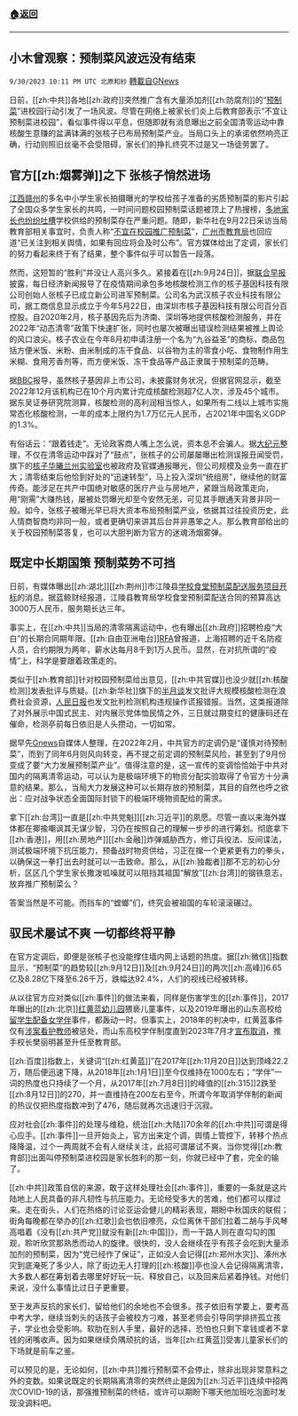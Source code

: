 ###  [:house:返回](README.md)
---


## 小木曾观察：预制菜风波远没有结束
`9/30/2023 10:11 PM UTC 北原和紗` [轉載自GNews](https://gnews.org/articles/1755153)

日前，[[zh:中共]]各地[[zh:政府]]突然推广含有大量添加剂[[zh:防腐剂]]的“[预制菜](https://www.rfa.org/mandarin/yataibaodao/huanjing/gt1-09192023010856.html)”进校园行动引发了一场风波。尽管在网络上被家长们炎上后教育部表示“不宜让预制菜进校园”，看似事件得以平息，但随即就有消息曝出之前全国清零运动中靠核酸生意赚的盆满钵满的张核子已布局预制菜产业。当局口头上的承诺依然响亮正确，行动则照旧丝毫不会受阻碍，家长们的挣扎终究不过是又一场徒劳罢了。

## 官方[[zh:烟雾弹]]之下 张核子悄然进场

[江西赣州](https://www.toutiao.com/article/7275583743350309416/?wid=1695969409994)的多名中小学生家长拍摄曝光的学校给孩子准备的劣质预制菜的影片引起了全国众多学生家长的共鸣，一时间问题校园预制菜话题被顶上了热搜榜，[多地家长也纷纷吐槽](https://www.sohu.com/a/721569801_121286085)学校供给的预制菜存在严重问题。随即，新华社在9月22日采访当局教育部相关事宜时，负责人称“[不宜在校园推广预制菜](https://www.nbd.com.cn/articles/2023-09-22/3032365.html)”，[广州市教育局](https://www.epochtimes.com/gb/23/9/23/n14079696.htm)也回应道“已关注到相关舆情，如果有回应将会及时公布”。官方媒体给出了定调，家长们的努力看起来终于有了结果，整个事件似乎可以暂告一段落。

然而，这短暂的“胜利”并没让人高兴多久。紧接着在[[zh:9月24日]]，据[联合早报](https://www.zaobao.com.sg/realtime/china/story20230924-1436434)披露，每日经济新闻报导了在疫情期间承包多地核酸检测工作的核子基因科技有限公司创始人张核子已成立新公司进军预制菜。公司名为武汉核子农业科技有限公司，据工商信息显示成立于今年5月22日，由深圳市核子基因科技有限公司百分百控股。自2020年2月，核子基因先后为济南、深圳等地提供核酸检测服务，并在2022年“动态清零”政策下快速扩张，同时也屡次被曝出错误检测结果被推上舆论的风口浪尖。核子农业在今年8月初申请注册一个名为“九谷益圣”的商标，商品包括方便米饭、米粉、由米制成的冻干食品、以谷物为主的零食小吃、食物制作用生米糊、食用芳香剂等，而方便米饭、冻干食品等产品正隶属于预制菜的范畴。

据[BBC](https://www.bbc.com/zhongwen/simp/chinese-news-63833103)报导，虽然核子基因非上市公司，未披露财务状况，但据官网显示，截至2022年12月该机构已在10个月内累计完成核酸检测超7亿人次，涉及45个城市。据东吴证券研究院测算，核酸检测的高利润相当惊人，如果所有二线以上城市实施常态化核酸检测，一年的成本上限约为1.7万亿元人民币，占2021年中国名义GDP的1.3%。

有俗话云：“跟着钱走”。无论政客商人嘴上怎么说，资本总不会骗人。据[大纪元](https://www.epochtimes.com/gb/23/9/23/n14079950.htm)整理，不仅在清零运动中踩对了“鼓点”，张核子的公司屡屡曝出检测误报丑闻受罚，旗下的[核子华曦兰州实验室](https://finance.sina.cn/2022-11-27/detail-imqmmthc6203642.d.html)也被政府及官媒通报曝光，但公司规模及业务一直在扩大；清零结束后他恰到好处的“迅速转型”，马上投入深圳“统组房”，继续他的财富传奇。能涉足在共产中国绝对敏感的医疗产业与房地产，紧跟当局政策走向，用“刚需”大赚热钱，屡被处罚曝光却至今安然无恙，可见其手眼通天背景非同一般。如今，张核子被曝光早已将大资本布局预制菜产业，依据其过往投资历史，此人情商智商均非同一般，或者更确切来讲其后台并非愚笨之人。那么教育部给出的关于校园预制菜答复，也可以大胆判断为官方的迷魂汤烟雾弹。

## 既定中长期国策 预制菜势不可挡

日前，有媒体曝出[[zh:湖北]][[zh:荆州]]市江陵县[学校食堂预制菜配送服务项目开标](https://zhuanlan.zhihu.com/p/658199109)的消息。据蓝鲸财经报道，江陵县教育局学校食堂预制菜配送合同的预算高达3000万人民币，服务期长达三年。

事实上，在[[zh:中共]]当局的清零隔离运动中，也有曝出[[zh:政府]]招聘检疫“大白”的长期合同期年限。[[zh:自由亚洲电台]][RFA](https://www.rfa.org/mandarin/yataibaodao/huanjing/gt-10142022023255.html)曾报道，上海招聘的近千名防疫人员，合约期限为两年，薪水达每月8千到1万人民币。显然，在对抗所谓的“疫情”上，科学是要跟着政策走的。

类似于[[zh:教育部]]针对校园预制菜给出意见，[[zh:中共官媒]]也没少就[[zh:核酸检测]]发表批评与质疑。[[zh:新华社]]旗下的[半月谈](http://m.banyuetan.org/jrt/detail/20220329/1000200033134991648556830809798561_1.html)发文批评大规模核酸检测在浪费社会资源，[人民日报](https://www.chinatimes.com/realtimenews/20221129004689-260409?chdtv)也发文批判检测机构违规操作谎报错报。当然，这类报道除了对外展示中国式民主、对内展示党体恤民情之外，三日就过期变红的健康码还在催命，检测亭前每日依旧是人头攒动，一切如常。

据早先[Gnews](https://gnews.org/m/513133)自媒体人整理，在2022年2月，中共官方的定调仍是“谨慎对待预制菜”，而到了同年6月则风向转变，再不提之前定调的预制菜风险，甚至到了9月份变成了要“大力发展预制菜产业”。值得注意的是，这一宣传的变调恰恰始于中共对国内的隔离清零运动，可以认为是极端环境下的物资分配实验取得了令官方十分满意的结果。那么，当局大力发展这种可以长期存放的预制菜，其目的自然也呼之欲出：应对战争状态全面国际封锁下的极端环境物资配给的需求。

拿下[[zh:台湾]]一直是[[zh:中共党魁]][[zh:习近平]]的夙愿。尽管一直以来海外媒体都在揶揄嘲讽其无谋少智，习仍在按照自己的理解一步步的进行筹划。彻底拿下[[zh:香港]]，用[[zh:房地产]][[zh:金融]]炸弹威胁西方，修订兵役法、反间谍法，测试极端环境下抗压能力，预备战时物资供给，习正在撺一个更紧更有力的拳头，以确保这一拳打出去时就可以一击致命。那么，从[[zh:独裁者]]那不忘的初心分析，区区几个学生家长撒泼呱噪就可以阻挡其祖国“解放”[[zh:台湾]]的钢铁意志，放弃推广预制菜么？

答案当然是不可能。而挡车的“螳螂”们，终究会被祖国的车轮滚滚碾过。

## 驭民术屡试不爽 一切都终将平静

在官方定调后，即便是张核子也没能撑住墙内网上话题的热度。据[[zh:微信]]指数显示，“预制菜”的趋势较[[zh:9月12日]]及[[zh:9月24日]]的两次[[zh:高峰]]6.65亿及8.28亿下降至6.26千万，跌幅达92.4%，人们的视线已经被转移。

从以往官方应对类似[[zh:事件]]的做法来看，同样是伤害学生的[[zh:事件]]，2017年曝出的[[zh:北京]][红黄蓝幼儿园](https://www.voachinese.com/a/news-beijing-police-concludes-investigation-of-abuse-in-kindergarten-20171129/4141758.html)猥亵儿童事件，以及2019年曝出的山东高校给[留学生配备女学伴](https://www.secretchina.com/news/b5/2019/07/18/900709.html)事件，都轰动一时。但事实上，2018年的判决中，红黄蓝事件仅有[涉案看护教师](https://www.rfi.fr/cn/%E4%B8%AD%E5%9B%BD/20181228-%E7%BA%A2%E9%BB%84%E8%93%9D%E5%88%A4%E5%86%B3%E6%B6%89%E6%A1%88%E6%95%99%E5%B8%88%E8%8E%B7%E5%88%91%E4%B8%80%E5%B9%B4%E5%8D%8A)被惩处，而山东高校学伴制度直到2023年7月才[宣布取消](https://www.sohu.com/a/701239950_120386998)，推手校长樊丽明甚至升任至教育部。

[[zh:百度]]指数上，关键词“[[zh:红黄蓝]]”在2017年[[zh:11月20日]]达到顶峰22.2万，随后便迅速下降，从2018年[[zh:1月1日]]至今仅维持在1000左右；“学伴”一词的热度也只持续了一个月，从2017年[[zh:7月8日]]的峰值的[[zh:315]]2跌至[[zh:8月12日]]的270，并一直维持在200左右至今，所谓今年取消学伴制的新闻的热议仅把热度指数冲到了476，随后就再次迅速归于沉寂。

应对社会[[zh:事件]]的处理与维稳，统治[[zh:大陆]]70余年的[[zh:中共]]可谓是得心应手。[[zh:事件]]一旦开始炎上，官方出来定个调，舆情上管控下，转移个热点降降温，过个一两周就不会有人继续关注，此招可谓屡试不爽。当你觉得[[zh:教育部]]出面叫停预制菜进校园是家长胜利的那一刻，你就已经中了套，完全的输了。

[[zh:中共]]政策自信的来源，敢于这样处理社会[[zh:事件]]，重要的一条就是这片陆地上人民具备的非凡韧性与抗压能力。无论经受多大的苦难，他们都可以撑过来。走在街头，人们在热络的讨论亚运会健儿的精彩表现，期盼中秋国庆的联假；街角每晚都在举办的[[zh:红歌]]会也依旧嘹亮，众位离休干部们拉着二胡与手风琴高唱着《没有[[zh:共产党]]就没有新[[zh:中国]]》，而一干路人则在直勾勾的围观，聆听欣赏那熟悉而动人的旋律。很快的，没人会继续在乎有孩子会吃到大量添加剂的预制菜，因为“党已经作了保证”，正如没人会记得[[zh:郑州水灾]]、涿州水灾到底淹死了多少人，除了街边无人打理的[[zh:核酸]]亭也没人会记得隔离清零，大多数人都在筹划着去哪里好好玩一玩、释放自己，以及回来后紧着挣钱。对他们来说，没什么事情比过日子更重要。

至于发声反抗的家长们，留给他们的余地也不会很多。孩子依旧有学要上，要考高中考大学，继续当刺头的话孩子会被校方刁难，甚至老师会引导同学排挤孤立孩子，学业也会受影响。软肋在别人手里，最好的选择，恐怕也只剩下拿钱或者不拿钱的闭嘴收声。因为如果继续负隅顽抗的话，当年[[zh:红黄蓝]]受害儿童家长们的下场就是前车之鉴。

可以预见的是，无论如何，[[zh:中共]]推行预制菜不会停止，除非出现非常意料之外的变数。如果说既定的长期隔离清零的突然终止是因为[[zh:习近平]]连续中招两次COVID-19的话，那强推预制菜的终结，或许可以期盼下哪天他加班吃泡面时发现没调料吧。
